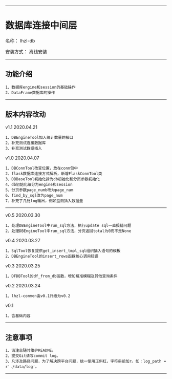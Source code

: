 ________________________________________________________________________________________________________________________
# 数据库连接中间层

名称： lhzl-db

安装方式：  离线安装

________________________________________________________________________________________________________________________
## 功能介绍
```
1、数据库engine和session的基础操作
2、DataFrame数据库的操作
```

________________________________________________________________________________________________________________________
## 版本内容改动


v1.1    2020.04.21
```
1、DBEngineTool加入统计数量的接口
2、补充测试连接数据库
3、补充测试数据插入
```

v1.0    2020.04.07
```
1、DBConnTool改变位置，放在conn包中
2、flask数据库连接方式解析，新增FlaskConnTool类
3、DBBaseTool初始化拆为db初始化和分页参数初始化
4、db初始化细分为engine和session
5、分页参数page_numb改为page_num
6、find_by_sql改为page_num
7、补充了几处log输出，例如监测插入数据量
```
________________________________________________________________________________________________________________________

v0.5    2020.03.30
```
1、处理DBEngineTool中run_sql方法，执行update sql一直报错问题
2、处理DBEngineTool中run_sql方法，分页返回total为0而不是None
```

v0.4    2020.03.27
```
1、SqlTool恢复提供get_insert_tmpl_sql组织插入语句的模板
2、DBEngineTool的insert_rows函数核心调用错误
```

v0.3    2020.03.25
```
1、DFDBTool的df_from_db函数，增加精准模糊及其他查询条件
```

v0.2    2020.03.24
```
1、lhzl-common由v0.1升级为v0.2
```

v0.1
```
1、含基础内容
```
________________________________________________________________________________________________________________________
##  注意事项
```
1、请注意随时维护README。
2、提交Git请写commit log。
3、凡涉及路径问题，为了解决跨平台问题，统一使用正斜杠，字符串前加r。如：log_path = r'./data/log'。
```
________________________________________________________________________________________________________________________



